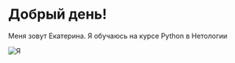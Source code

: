 # Добрый день!

Меня зовут Екатерина. Я обучаюсь на курсе Python в Нетологии

![Я](/repository/45.jpg)